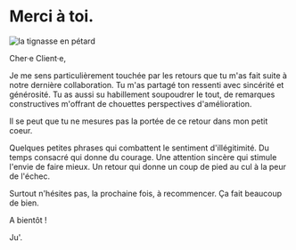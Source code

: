 # Merci à toi.

![la tignasse en pétard](https://raw.githubusercontent.com/Julia-barbelane/reflexions/master/photos/merci-a-toi.png)

Cher·e Client·e, 

Je me sens particulièrement touchée par les retours que tu m'as fait suite à notre dernière collaboration. Tu m'as partagé ton ressenti avec sincérité et générosité. Tu as aussi su habillement soupoudrer le tout, de remarques constructives m'offrant de chouettes perspectives d'amélioration.

Il se peut que tu ne mesures pas la portée de ce retour dans mon petit coeur. 

Quelques petites phrases qui combattent le sentiment d'illégitimité. Du temps consacré qui donne du courage. Une attention sincère qui stimule l'envie de faire mieux. Un retour qui donne un coup de pied au cul à la peur de l'échec. 

Surtout n'hésites pas, la prochaine fois, à recommencer. Ça fait beaucoup de bien. 

A bientôt !

Ju'.
